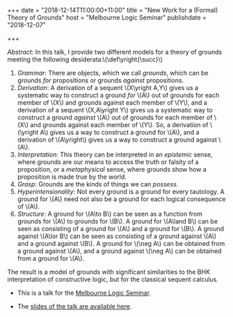 +++
date = "2018-12-14T11:00:00+11:00"
title = "New Work for a (Formal) Theory of Grounds"
host = "Melbourne Logic Seminar"
publishdate = "2018-12-07"

+++

*Abstract*: In this talk, I provide two different models for a theory of grounds meeting the following desiderata:\\(\def\\yright{\\succ}\\)

1. *Grammar*: There are objects, which we call *grounds*, which can be grounds *for* propositions or grounds *against* propositions.
2. *Derivation*: A derivation of a sequent \\(X\\yright A,Y\\) gives us a systematic way to construct a ground *for* \\(A\\) out of grounds for each member of \\(X\\) and grounds against each member of \\(Y\\), and a derivation of a sequent \\(X,A\\yright Y\\) gives us a systematic way to construct a ground *against* \\(A\\) out of grounds for each member of \\(X\\) and grounds against each member of \\(Y\\). So, a derivation of \\(\\yright A\\) gives us a way to construct a ground for \\(A\\), and a derivation of \\(A\\yright\\) gives us a way to construct a ground against \\(A\\).
3. *Interpretation*: This theory can be interpreted in an *epistemic* sense, where grounds are our means to access the truth or falsity of a proposition, or a *metaphysical* sense, where grounds show how a proposition is made true by the world.
4. *Grasp*: Grounds are the kinds of things we can *possess*.
5. *Hyperintensionality*: Not every ground is a ground for every tautology. A ground for \\(A\\) need not also be a ground for each logical consequence of \\(A\\).
6. *Structure*: A ground for \\(A\\to B\\) can be seen as a function from grounds for \\(A\\) to grounds for \\(B\\). A ground for \\(A\\land B\\) can be seen as consisting of a ground for \\(A\\) and a ground for \\(B\\). A ground against \\(A\\lor B\\) can be seen as consisting of a ground against \\(A\\) and a ground against \\(B\\). A ground for \\(\\neg A\\) can be obtained from a ground against \\(A\\), and a ground against \\(\\neg A\\) can be obtained from a ground for \\(A\\).

The result is a model of grounds with significant similarities to the BHK interpretation of constructive logic, but for the classical sequent calculus.

* This is a talk for the [Melbourne Logic Seminar](http://blogs.unimelb.edu.au/logic/logic-seminar/).

* The [slides of the talk are available here](/slides/new-work-for-a-theory-of-grounds-logicmelb.pdf).

